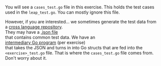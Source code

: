 You will see a `cases_test.go` file in this exercise. This holds the
test cases used in the `leap_test.go`. You can mostly ignore this file.

However, if you are interested... we sometimes generate the test data
from a [cross language repository](https://github.com/exercism/problem-specifications/tree/master/exercises/leap).  
They may have a [.json file](https://github.com/exercism/problem-specifications/blob/master/exercises/leap/canonical-data.json)   
that contains common test data. We have an   
[intermediary Go program](https://github.com/exercism/go/blob/master/exercises/leap/.meta/gen.go) (per exercise)  
that takes the JSON and turns in into Go structs that are fed into the  
`<exercise>_test.go` file. That is where the `cases_test.go` file comes from. Don't worry about it.
